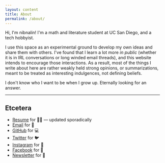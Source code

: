 ```yaml
---
layout: content
title: About
permalink: /about/
---
```

Hi, I'm nibnalin! I'm a math and literature student at UC San Diego, and a tech hobbyist.

I use this space as an experimental ground to develop my own ideas and share them with others. I've found that I learn a lot more _in public_ (whether it is in IRL conversations or long winded email threads), and this website intends to encourage those interactions. As a result, most of the things I write about here are rather weakly held strong opinions, or summarizations, meant to be treated as interesting indulgences, not defining beliefs.

I don't know who I want to be when I grow up. Eternally looking for an answer.

----

## Etcetera

- [Resume](//nibnalin.me/assets/resume.pdf) for 👨‍💻 — updated sporadically
- [Email](mailto:nalinbhardwaj@nibnalin.me) for 👋
- [GitHub](//www.github.com/nalinbhardwaj) for 💻
- [Twitter](//www.twitter.com/nibnalin) for 🐦
- [Instagram](//www.instagram.com/nibnalin) for 📸
- [Facebook](//www.facebook.com/nibnalin) for 🐻
- [Newsletter](//buttondown.email/nibnalin) for 📮

